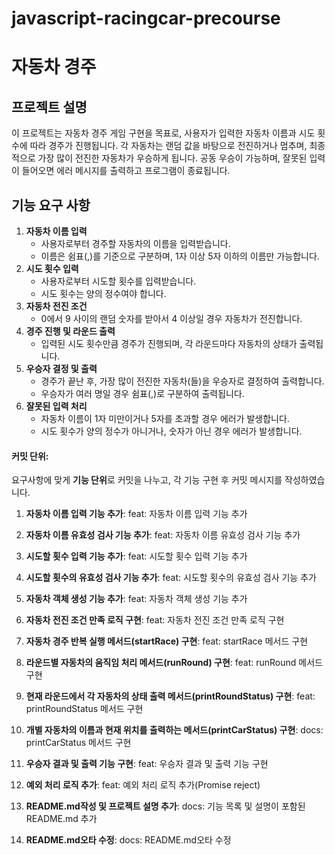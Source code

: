 # javascript-racingcar-precourse

# 자동차 경주

## 프로젝트 설명
이 프로젝트는 자동차 경주 게임 구현을 목표로, 사용자가 입력한 자동차 이름과 시도 횟수에 따라 경주가 진행됩니다. 각 자동차는 랜덤 값을 바탕으로 전진하거나 멈추며, 최종적으로 가장 많이 전진한 자동차가 우승하게 됩니다. 공동 우승이 가능하며, 잘못된 입력이 들어오면 에러 메시지를 출력하고 프로그램이 종료됩니다.

## 기능 요구 사항
1. **자동차 이름 입력**
   - 사용자로부터 경주할 자동차의 이름을 입력받습니다.
   - 이름은 쉼표(,)를 기준으로 구분하며, 1자 이상 5자 이하의 이름만 가능합니다.
2. **시도 횟수 입력**
   - 사용자로부터 시도할 횟수를 입력받습니다.
   - 시도 횟수는 양의 정수여야 합니다.
3. **자동차 전진 조건**
   - 0에서 9 사이의 랜덤 숫자를 받아서 4 이상일 경우 자동차가 전진합니다.
4. **경주 진행 및 라운드 출력**
   - 입력된 시도 횟수만큼 경주가 진행되며, 각 라운드마다 자동차의 상태가 출력됩니다.
5. **우승자 결정 및 출력**
   - 경주가 끝난 후, 가장 많이 전진한 자동차(들)을 우승자로 결정하여 출력합니다.
   - 우승자가 여러 명일 경우 쉼표(,)로 구분하여 출력됩니다.
6. **잘못된 입력 처리**
   - 자동차 이름이 1자 미만이거나 5자를 초과할 경우 에러가 발생합니다.
   - 시도 횟수가 양의 정수가 아니거나, 숫자가 아닌 경우 에러가 발생합니다.

#### 커밋 단위:
요구사항에 맞게 **기능 단위**로 커밋을 나누고, 각 기능 구현 후 커밋 메시지를 작성하였습니다.

1. **자동차 이름 입력 기능 추가**:
feat: 자동차 이름 입력 기능 추가


2. **자동차 이름 유효성 검사 기능 추가**:
feat: 자동차 이름 유효성 검사 기능 추가


3. **시도할 횟수 입력 기능 추가**:
feat: 시도할 횟수 입력 기능 추가


4. **시도할 횟수의 유효성 검사 기능 추가**:
feat: 시도할 횟수의 유효성 검사 기능 추가


5. **자동차 객체 생성 기능 추가**:
feat: 자동차 객체 생성 기능 추가


6. **자동차 전진 조건 만족 로직 구현**:
feat: 자동차 전진 조건 만족 로직 구현

7. **자동차 경주 반복 실행 메서드(startRace) 구현**:
feat: startRace 메서드 구현


8. **라운드별 자동차의 움직임 처리 메서드(runRound) 구현**:
feat: runRound 메서드 구현


9. **현재 라운드에서 각 자동차의 상태 출력 메서드(printRoundStatus) 구현**:
feat: printRoundStatus 메서드 구현


10. **개별 자동차의 이름과 현재 위치를 출력하는 메서드(printCarStatus) 구현**:
docs: printCarStatus 메서드 구현

11. **우승자 결과 및 출력 기능 구현**:
feat: 우승자 결과 및 출력 기능 구현


12. **예외 처리 로직 추가**:
feat: 예외 처리 로직 추가(Promise reject)


13. **README.md작성 및 프로젝트 설명 추가**:
docs: 기능 목록 및 설명이 포함된 README.md 추가

14. **README.md오타 수정**:
docs: README.md오타 수정